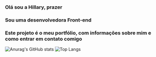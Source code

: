### Olá sou a Hillary, prazer
### Sou uma desenvolvedora Front-end
### Este projeto é o meu portfólio, com informações sobre mim e como entrar em contato comigo

![Anurag's GitHub stats](https://github-readme-stats.vercel.app/api?username=hillary33&show_icons=true&theme=tokyonight)
![Top Langs](https://github-readme-stats.vercel.app/api/top-langs/?username=hillary33&layout=pie)
